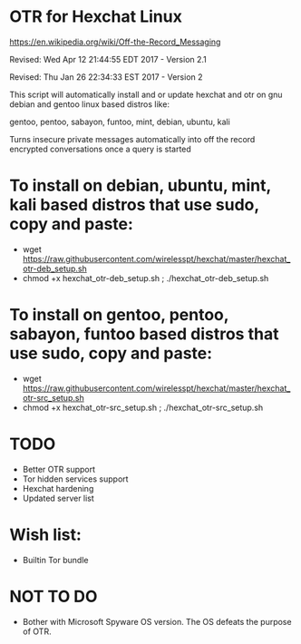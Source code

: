 # OTR for Hexchat Linux
https://en.wikipedia.org/wiki/Off-the-Record_Messaging

Revised: Wed Apr 12 21:44:55 EDT 2017 - Version 2.1

Revised: Thu Jan 26 22:34:33 EST 2017 - Version 2

This script will automatically install and or update hexchat and otr on gnu debian and gentoo linux based distros like:

gentoo, pentoo, sabayon, funtoo, mint, debian, ubuntu, kali

Turns insecure private messages automatically into off the record encrypted conversations once a query is started 


# To install on debian, ubuntu, mint, kali based distros that use sudo, copy and paste:

 * wget https://raw.githubusercontent.com/wirelesspt/hexchat/master/hexchat_otr-deb_setup.sh
 * chmod +x hexchat_otr-deb_setup.sh ; ./hexchat_otr-deb_setup.sh

# To install on gentoo, pentoo, sabayon, funtoo based distros that use sudo, copy and paste:

 * wget https://raw.githubusercontent.com/wirelesspt/hexchat/master/hexchat_otr-src_setup.sh
 * chmod +x hexchat_otr-src_setup.sh ; ./hexchat_otr-src_setup.sh

# TODO
* Better OTR support
* Tor hidden services support
* Hexchat hardening
* Updated server list

# Wish list:
* Builtin Tor bundle

# NOT TO DO
* Bother with Microsoft Spyware OS version. The OS defeats the purpose of OTR.


